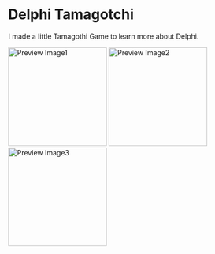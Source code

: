# Delphi Tamagotchi

I made a little Tamagothi Game to learn more about Delphi.

<img src="https://github.com/aeAlex/DelphiTamagotchi/tree/master/app/ReadmeImages/MainScreen.PNG" alt="Preview Image1" width="200"/>
<img src="https://github.com/aeAlex/DelphiTamagotchi/tree/master/app/ReadmeImages/GameScreen.PNG" alt="Preview Image2" width="200"/>
<img src="https://github.com/aeAlex/DelphiTamagotchi/tree/master/app/ReadmeImages/DeadScreen.PNG" alt="Preview Image3" width="200"/>

